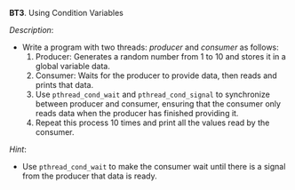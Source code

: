 **BT3**. Using Condition Variables

*Description*:
- Write a program with two threads: *producer* and *consumer* as follows:
    1. Producer: Generates a random number from 1 to 10 and stores it in a global variable data.
    2. Consumer: Waits for the producer to provide data, then reads and prints that data.
    3. Use `pthread_cond_wait` and `pthread_cond_signal` to synchronize between producer and consumer, ensuring that the consumer only reads data when the producer has finished providing it.
    4. Repeat this process 10 times and print all the values read by the consumer.

*Hint*:
- Use `pthread_cond_wait` to make the consumer wait until there is a signal from the producer that data is ready.
